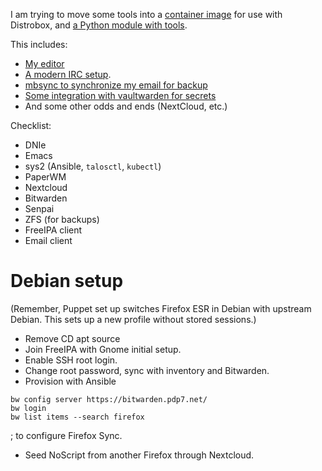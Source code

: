 I am trying to move some tools into a [container image](build_workstation) for use with Distrobox, and [a Python module with tools](../scripts).

This includes:

* [My editor](../emacs)
* [A modern IRC setup](modern_irc.md).
* [mbsync to synchronize my email for backup](../scripts/p7s/mail/mbsync.py)
* [Some integration with vaultwarden for secrets](../scripts/p7s/bitwarden.py)
* And some other odds and ends (NextCloud, etc.)

Checklist:

* DNIe
* Emacs
* sys2 (Ansible, `talosctl`, `kubectl`)
* PaperWM
* Nextcloud
* Bitwarden
* Senpai
* ZFS (for backups)
* FreeIPA client
* Email client

# Debian setup

(Remember, Puppet set up switches Firefox ESR in Debian with upstream Debian.
This sets up a new profile without stored sessions.)

* Remove CD apt source
* Join FreeIPA with Gnome initial setup.
* Enable SSH root login.
* Change root password, sync with inventory and Bitwarden.
* Provision with Ansible

```
bw config server https://bitwarden.pdp7.net/
bw login
bw list items --search firefox
```

; to configure Firefox Sync.

* Seed NoScript from another Firefox through Nextcloud.
